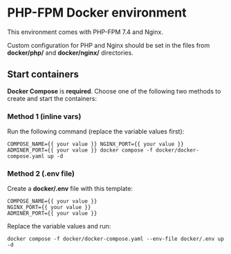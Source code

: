# PHP-FPM Docker environment
This environment comes with PHP-FPM 7.4 and Nginx.

Custom configuration for PHP and Nginx should be set in the files from **docker/php/** and **docker/nginx/** directories.

## **Start containers** 
**Docker Compose** is **required**. Choose one of the following two methods to create and start the containers:

### **Method 1 (inline vars)**
Run the following command (replace the variable values first):
```
COMPOSE_NAME={{ your value }} NGINX_PORT={{ your value }} ADMINER_PORT={{ your value }} docker compose -f docker/docker-compose.yaml up -d
```

### **Method 2 (.env file)**
Create a **docker/.env** file with this template:
```
COMPOSE_NAME={{ your value }}
NGINX_PORT={{ your value }}
ADMINER_PORT={{ your value }}
```

Replace the variable values and run:
```
docker compose -f docker/docker-compose.yaml --env-file docker/.env up -d
```
